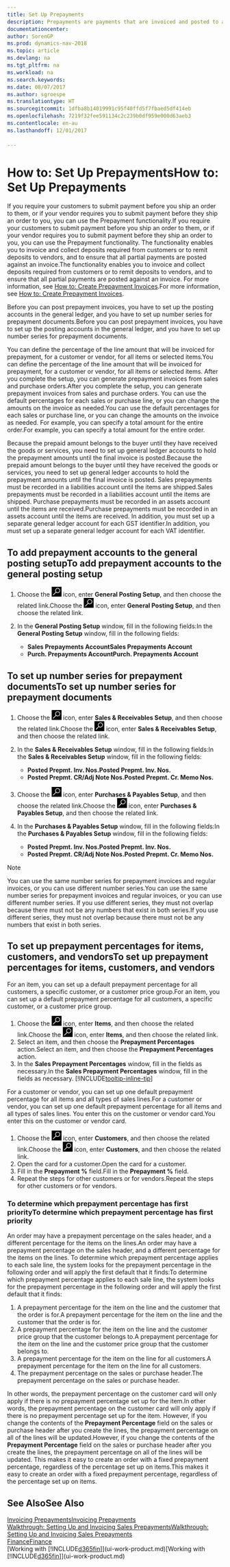 ```yaml
---
title: Set Up Prepayments
description: Prepayments are payments that are invoiced and posted to a sales or purchase prepayment order before final invoicing. You might require a deposit before you manufacture items to order, or you might require payment before you ship items to a customer. The prepayments functionality enables you to invoice and collect deposits required from customers or to remit deposits to vendors. Thus, you can ensure that all payments are posted against an invoice.
documentationcenter: 
author: SorenGP
ms.prod: dynamics-nav-2018
ms.topic: article
ms.devlang: na
ms.tgt_pltfrm: na
ms.workload: na
ms.search.keywords: 
ms.date: 08/07/2017
ms.author: sgroespe
ms.translationtype: HT
ms.sourcegitcommit: 1dfba8b14019991c95f40ffd5f7fbaed5df414eb
ms.openlocfilehash: 7219f32fee591134c2c239b0df959e000d63aeb3
ms.contentlocale: en-au
ms.lasthandoff: 12/01/2017

---
```

# <a name="how-to-set-up-prepayments"></a><span data-ttu-id="3ea12-106">How to: Set Up Prepayments</span><span class="sxs-lookup"><span data-stu-id="3ea12-106">How to: Set Up Prepayments</span></span>
<span data-ttu-id="3ea12-107">If you require your customers to submit payment before you ship an order to them, or if your vendor requires you to submit payment before they ship an order to you, you can use the Prepayment functionality.</span><span class="sxs-lookup"><span data-stu-id="3ea12-107">If you require your customers to submit payment before you ship an order to them, or if your vendor requires you to submit payment before they ship an order to you, you can use the Prepayment functionality.</span></span> <span data-ttu-id="3ea12-108">The functionality enables you to invoice and collect deposits required from customers or to remit deposits to vendors, and to ensure that all partial payments are posted against an invoice.</span><span class="sxs-lookup"><span data-stu-id="3ea12-108">The functionality enables you to invoice and collect deposits required from customers or to remit deposits to vendors, and to ensure that all partial payments are posted against an invoice.</span></span> <span data-ttu-id="3ea12-109">For more information, see [How to: Create Prepayment Invoices](finance-how-to-create-prepayment-invoices.md).</span><span class="sxs-lookup"><span data-stu-id="3ea12-109">For more information, see [How to: Create Prepayment Invoices](finance-how-to-create-prepayment-invoices.md).</span></span>

<span data-ttu-id="3ea12-110">Before you can post prepayment invoices, you have to set up the posting accounts in the general ledger, and you have to set up number series for prepayment documents.</span><span class="sxs-lookup"><span data-stu-id="3ea12-110">Before you can post prepayment invoices, you have to set up the posting accounts in the general ledger, and you have to set up number series for prepayment documents.</span></span>  

<span data-ttu-id="3ea12-111">You can define the percentage of the line amount that will be invoiced for prepayment, for a customer or vendor, for all items or selected items.</span><span class="sxs-lookup"><span data-stu-id="3ea12-111">You can define the percentage of the line amount that will be invoiced for prepayment, for a customer or vendor, for all items or selected items.</span></span> <span data-ttu-id="3ea12-112">After you complete the setup, you can generate prepayment invoices from sales and purchase orders.</span><span class="sxs-lookup"><span data-stu-id="3ea12-112">After you complete the setup, you can generate prepayment invoices from sales and purchase orders.</span></span> <span data-ttu-id="3ea12-113">You can use the default percentages for each sales or purchase line, or you can change the amounts on the invoice as needed.</span><span class="sxs-lookup"><span data-stu-id="3ea12-113">You can use the default percentages for each sales or purchase line, or you can change the amounts on the invoice as needed.</span></span> <span data-ttu-id="3ea12-114">For example, you can specify a total amount for the entire order.</span><span class="sxs-lookup"><span data-stu-id="3ea12-114">For example, you can specify a total amount for the entire order.</span></span>  

<span data-ttu-id="3ea12-115">Because the prepaid amount belongs to the buyer until they have received the goods or services, you need to set up general ledger accounts to hold the prepayment amounts until the final invoice is posted.</span><span class="sxs-lookup"><span data-stu-id="3ea12-115">Because the prepaid amount belongs to the buyer until they have received the goods or services, you need to set up general ledger accounts to hold the prepayment amounts until the final invoice is posted.</span></span> <span data-ttu-id="3ea12-116">Sales prepayments must be recorded in a liabilities account until the items are shipped.</span><span class="sxs-lookup"><span data-stu-id="3ea12-116">Sales prepayments must be recorded in a liabilities account until the items are shipped.</span></span> <span data-ttu-id="3ea12-117">Purchase prepayments must be recorded in an assets account until the items are received.</span><span class="sxs-lookup"><span data-stu-id="3ea12-117">Purchase prepayments must be recorded in an assets account until the items are received.</span></span> <span data-ttu-id="3ea12-118">In addition, you must set up a separate general ledger account for each GST identifier.</span><span class="sxs-lookup"><span data-stu-id="3ea12-118">In addition, you must set up a separate general ledger account for each VAT identifier.</span></span>

## <a name="to-add-prepayment-accounts-to-the-general-posting-setup"></a><span data-ttu-id="3ea12-119">To add prepayment accounts to the general posting setup</span><span class="sxs-lookup"><span data-stu-id="3ea12-119">To add prepayment accounts to the general posting setup</span></span>  

1. <span data-ttu-id="3ea12-120">Choose the ![Search for Page or Report](media/ui-search/search_small.png "Search for Page or Report icon") icon, enter **General Posting Setup**, and then choose the related link.</span><span class="sxs-lookup"><span data-stu-id="3ea12-120">Choose the ![Search for Page or Report](media/ui-search/search_small.png "Search for Page or Report icon") icon, enter **General Posting Setup**, and then choose the related link.</span></span>
2. <span data-ttu-id="3ea12-121">In the **General Posting Setup** window, fill in the following fields:</span><span class="sxs-lookup"><span data-stu-id="3ea12-121">In the **General Posting Setup** window, fill in the following fields:</span></span>  

    - <span data-ttu-id="3ea12-122">**Sales Prepayments Account**</span><span class="sxs-lookup"><span data-stu-id="3ea12-122">**Sales Prepayments Account**</span></span>  
    - <span data-ttu-id="3ea12-123">**Purch. Prepayments Account**</span><span class="sxs-lookup"><span data-stu-id="3ea12-123">**Purch. Prepayments Account**</span></span>  

## <a name="to-set-up-number-series-for-prepayment-documents"></a><span data-ttu-id="3ea12-124">To set up number series for prepayment documents</span><span class="sxs-lookup"><span data-stu-id="3ea12-124">To set up number series for prepayment documents</span></span>  

1. <span data-ttu-id="3ea12-125">Choose the ![Search for Page or Report](media/ui-search/search_small.png "Search for Page or Report icon") icon, enter **Sales & Receivables Setup**, and then choose the related link.</span><span class="sxs-lookup"><span data-stu-id="3ea12-125">Choose the ![Search for Page or Report](media/ui-search/search_small.png "Search for Page or Report icon") icon, enter **Sales & Receivables Setup**, and then choose the related link.</span></span>
2. <span data-ttu-id="3ea12-126">In the **Sales & Receivables Setup** window, fill in the following fields:</span><span class="sxs-lookup"><span data-stu-id="3ea12-126">In the **Sales & Receivables Setup** window, fill in the following fields:</span></span>  

   - <span data-ttu-id="3ea12-127">**Posted Prepmt. Inv. Nos.**</span><span class="sxs-lookup"><span data-stu-id="3ea12-127">**Posted Prepmt. Inv. Nos.**</span></span>
   - <span data-ttu-id="3ea12-128">**Posted Prepmt. CR/Adj Note Nos.**</span><span class="sxs-lookup"><span data-stu-id="3ea12-128">**Posted Prepmt. Cr. Memo Nos.**</span></span>

1. <span data-ttu-id="3ea12-129">Choose the ![Search for Page or Report](media/ui-search/search_small.png "Search for Page or Report icon") icon, enter **Purchases & Payables Setup**, and then choose the related link.</span><span class="sxs-lookup"><span data-stu-id="3ea12-129">Choose the ![Search for Page or Report](media/ui-search/search_small.png "Search for Page or Report icon") icon, enter **Purchases & Payables Setup**, and then choose the related link.</span></span>
2. <span data-ttu-id="3ea12-130">In the **Purchases & Payables Setup** window, fill in the following fields:</span><span class="sxs-lookup"><span data-stu-id="3ea12-130">In the **Purchases & Payables Setup** window, fill in the following fields:</span></span>

    - <span data-ttu-id="3ea12-131">**Posted Prepmt. Inv. Nos.**</span><span class="sxs-lookup"><span data-stu-id="3ea12-131">**Posted Prepmt. Inv. Nos.**</span></span>
    - <span data-ttu-id="3ea12-132">**Posted Prepmt. CR/Adj Note Nos.**</span><span class="sxs-lookup"><span data-stu-id="3ea12-132">**Posted Prepmt. Cr. Memo Nos.**</span></span>

> [!NOTE]  
>  <span data-ttu-id="3ea12-133">You can use the same number series for prepayment invoices and regular invoices, or you can use different number series.</span><span class="sxs-lookup"><span data-stu-id="3ea12-133">You can use the same number series for prepayment invoices and regular invoices, or you can use different number series.</span></span> <span data-ttu-id="3ea12-134">If you use different series, they must not overlap because there must not be any numbers that exist in both series.</span><span class="sxs-lookup"><span data-stu-id="3ea12-134">If you use different series, they must not overlap because there must not be any numbers that exist in both series.</span></span>  

## <a name="to-set-up-prepayment-percentages-for-items-customers-and-vendors"></a><span data-ttu-id="3ea12-135">To set up prepayment percentages for items, customers, and vendors</span><span class="sxs-lookup"><span data-stu-id="3ea12-135">To set up prepayment percentages for items, customers, and vendors</span></span>  
<span data-ttu-id="3ea12-136">For an item, you can set up a default prepayment percentage for all customers, a specific customer, or a customer price group.</span><span class="sxs-lookup"><span data-stu-id="3ea12-136">For an item, you can set up a default prepayment percentage for all customers, a specific customer, or a customer price group.</span></span>  

1. <span data-ttu-id="3ea12-137">Choose the ![Search for Page or Report](media/ui-search/search_small.png "Search for Page or Report icon") icon, enter **Items**, and then choose the related link.</span><span class="sxs-lookup"><span data-stu-id="3ea12-137">Choose the ![Search for Page or Report](media/ui-search/search_small.png "Search for Page or Report icon") icon, enter **Items**, and then choose the related link.</span></span>
2. <span data-ttu-id="3ea12-138">Select an item, and then choose the **Prepayment Percentages** action.</span><span class="sxs-lookup"><span data-stu-id="3ea12-138">Select an item, and then choose the **Prepayment Percentages** action.</span></span>  
3. <span data-ttu-id="3ea12-139">In the **Sales Prepayment Percentages** window, fill in the fields as necessary.</span><span class="sxs-lookup"><span data-stu-id="3ea12-139">In the **Sales Prepayment Percentages** window, fill in the fields as necessary.</span></span> [!INCLUDE[tooltip-inline-tip](includes/tooltip-inline-tip_md.md)]

<span data-ttu-id="3ea12-140">For a customer or vendor, you can set up one default prepayment percentage for all items and all types of sales lines.</span><span class="sxs-lookup"><span data-stu-id="3ea12-140">For a customer or vendor, you can set up one default prepayment percentage for all items and all types of sales lines.</span></span> <span data-ttu-id="3ea12-141">You enter this on the customer or vendor card.</span><span class="sxs-lookup"><span data-stu-id="3ea12-141">You enter this on the customer or vendor card.</span></span>

1. <span data-ttu-id="3ea12-142">Choose the ![Search for Page or Report](media/ui-search/search_small.png "Search for Page or Report icon") icon, enter **Customers**, and then choose the related link.</span><span class="sxs-lookup"><span data-stu-id="3ea12-142">Choose the ![Search for Page or Report](media/ui-search/search_small.png "Search for Page or Report icon") icon, enter **Customers**, and then choose the related link.</span></span>
2. <span data-ttu-id="3ea12-143">Open the card for a customer.</span><span class="sxs-lookup"><span data-stu-id="3ea12-143">Open the card for a customer.</span></span>
3. <span data-ttu-id="3ea12-144">Fill in the **Prepayment %** field.</span><span class="sxs-lookup"><span data-stu-id="3ea12-144">Fill in the **Prepayment %** field.</span></span>
4. <span data-ttu-id="3ea12-145">Repeat the steps for other customers or for vendors.</span><span class="sxs-lookup"><span data-stu-id="3ea12-145">Repeat the steps for other customers or for vendors.</span></span>  

### <a name="to-determine-which-prepayment-percentage-has-first-priority"></a><span data-ttu-id="3ea12-146">To determine which prepayment percentage has first priority</span><span class="sxs-lookup"><span data-stu-id="3ea12-146">To determine which prepayment percentage has first priority</span></span>  
<span data-ttu-id="3ea12-147">An order may have a prepayment percentage on the sales header, and a different percentage for the items on the lines.</span><span class="sxs-lookup"><span data-stu-id="3ea12-147">An order may have a prepayment percentage on the sales header, and a different percentage for the items on the lines.</span></span> <span data-ttu-id="3ea12-148">To determine which prepayment percentage applies to each sale line, the system looks for the prepayment percentage in the following order and will apply the first default that it finds:</span><span class="sxs-lookup"><span data-stu-id="3ea12-148">To determine which prepayment percentage applies to each sale line, the system looks for the prepayment percentage in the following order and will apply the first default that it finds:</span></span>  
1. <span data-ttu-id="3ea12-149">A prepayment percentage for the item on the line and the customer that the order is for.</span><span class="sxs-lookup"><span data-stu-id="3ea12-149">A prepayment percentage for the item on the line and the customer that the order is for.</span></span>  
2. <span data-ttu-id="3ea12-150">A prepayment percentage for the item on the line and the customer price group that the customer belongs to.</span><span class="sxs-lookup"><span data-stu-id="3ea12-150">A prepayment percentage for the item on the line and the customer price group that the customer belongs to.</span></span>  
3. <span data-ttu-id="3ea12-151">A prepayment percentage for the item on the line for all customers.</span><span class="sxs-lookup"><span data-stu-id="3ea12-151">A prepayment percentage for the item on the line for all customers.</span></span>  
4. <span data-ttu-id="3ea12-152">The prepayment percentage on the sales or purchase header.</span><span class="sxs-lookup"><span data-stu-id="3ea12-152">The prepayment percentage on the sales or purchase header.</span></span>  

<span data-ttu-id="3ea12-153">In other words, the prepayment percentage on the customer card will only apply if there is no prepayment percentage set up for the item.</span><span class="sxs-lookup"><span data-stu-id="3ea12-153">In other words, the prepayment percentage on the customer card will only apply if there is no prepayment percentage set up for the item.</span></span> <span data-ttu-id="3ea12-154">However, if you change the contents of the **Prepayment Percentage** field on the sales or purchase header after you create the lines, the prepayment percentage on all of the lines will be updated.</span><span class="sxs-lookup"><span data-stu-id="3ea12-154">However, if you change the contents of the **Prepayment Percentage** field on the sales or purchase header after you create the lines, the prepayment percentage on all of the lines will be updated.</span></span> <span data-ttu-id="3ea12-155">This makes it easy to create an order with a fixed prepayment percentage, regardless of the percentage set up on items.</span><span class="sxs-lookup"><span data-stu-id="3ea12-155">This makes it easy to create an order with a fixed prepayment percentage, regardless of the percentage set up on items.</span></span>

## <a name="see-also"></a><span data-ttu-id="3ea12-156">See Also</span><span class="sxs-lookup"><span data-stu-id="3ea12-156">See Also</span></span>  
[<span data-ttu-id="3ea12-157">Invoicing Prepayments</span><span class="sxs-lookup"><span data-stu-id="3ea12-157">Invoicing Prepayments</span></span>](finance-invoice-prepayments.md)  
[<span data-ttu-id="3ea12-158">Walkthrough: Setting Up and Invoicing Sales Prepayments</span><span class="sxs-lookup"><span data-stu-id="3ea12-158">Walkthrough: Setting Up and Invoicing Sales Prepayments</span></span>](walkthrough-setting-up-and-invoicing-sales-prepayments.md)  
[<span data-ttu-id="3ea12-159">Finance</span><span class="sxs-lookup"><span data-stu-id="3ea12-159">Finance</span></span>](finance.md)  
<span data-ttu-id="3ea12-160">[Working with [!INCLUDE[d365fin](includes/d365fin_md.md)]](ui-work-product.md)</span><span class="sxs-lookup"><span data-stu-id="3ea12-160">[Working with [!INCLUDE[d365fin](includes/d365fin_md.md)]](ui-work-product.md)</span></span>

